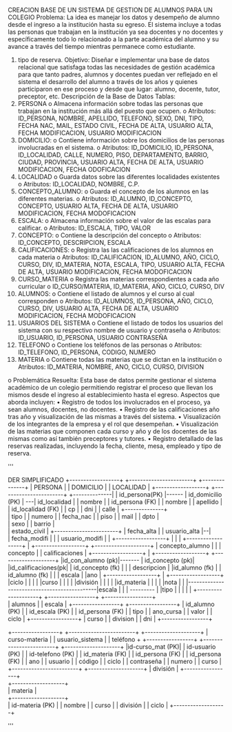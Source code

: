 CREACION BASE DE UN SISTEMA DE GESTION DE ALUMNOS PARA UN COLEGIO
Problema:
La idea es manejar los datos y desempeño de alumno desde el ingreso a la institución hasta su egreso. El sistema incluye a todas las personas que trabajan en la institución ya sea docentes y no docentes y específicamente todo lo relacionado a la parte académica del alumno y su avance a través del tiempo mientras permanece como estudiante.
1.	tipo de reserva.
Objetivo:
Diseñar e implementar una base de datos relacional que satisfaga todas las necesidades de gestión académica para que tanto padres, alumnos y docentes puedan ver reflejado en el sistema el desarrollo del alumno a través de los años y quienes participaron en ese proceso y desde que lugar: alumno, docente, tutor, preceptor, etc.
Descripción de la Base de Datos 
Tablas:
1.	PERSONA
o	Almacena información sobre todas las personas que trabajan en la institución más allá del puesto que ocupen.
o	Atributos: ID_PERSONA, NOMBRE, APELLIDO, TELEFONO, SEXO, DNI, TIPO, FECHA NAC, MAIL, ESTADO CIVIL, FECHA DE ALTA, USUARIO ALTA, FECHA MODIFICACION, USUARIO MODIFICACION
2.	DOMICILIO:
o	Contiene información sobre los domicilios de las personas involucradas en el sistema.
o	Atributos: ID_DOMICILIO, ID_PERSONA, ID_LOCALIDAD, CALLE, NUMERO, PISO, DEPARTAMENTO, BARRIO, CIUDAD, PROVINCIA,  USUARIO ALTA, FECHA DE ALTA, USUARIO MODIFICACION, FECHA ODOFICACION
3.	LOCALIDAD
o	Guarda datos sobre las diferentes localidades existentes
o	Atributos: ID_LOCALIDAD, NOMBRE, C.P.
4.	CONCEPTO_ALUMNO:
o	Guarda el concepto de los alumnos en las diferentes materias.
o	Atributos: ID_ALUMNO, ID_CONCEPTO, CONCEPTO, USUARIO ALTA, FECHA DE ALTA, USUARIO MODIFICACION, FECHA MODOFICACION
5.	ESCALA:
o	Almacena información sobre el valor de las escalas para calificar.
o	Atributos: ID_ESCALA, TIPO, VALOR
6.	CONCEPTO:
o	Contiene la descripción del concepto 
o	Atributos: ID_CONCEPTO, DESCRIPCION, ESCALA
7.	CALIFICACIONES:
o	Registra las las calificaciones de los alumnos en cada materia
o	Atributos: ID_CALIFICACION, ID_ALUMNO, AÑO, CICLO, CURSO, DIV, ID_MATERIA, NOTA, ESCALA, TIPO, USUARIO ALTA, FECHA DE ALTA, USUARIO MODIFICACION, FECHA MODOFICACION
8.	CURSO_MATERIA
o	Registra las materias correspondientes a cada año curricular
o	ID_CURSO/MATERIA, ID_MATERIA, AÑO, CICLO, CURSO, DIV
9.	ALUMNOS:
o	Contiene el listado de alumnos y el curso al cual corresponden
o	Atributos: ID_ALUMNOS, ID_PERSONA, AÑO, CICLO, CURSO, DIV, USUARIO ALTA, FECHA DE ALTA, USUARIO MODIFICACION, FECHA MODOFICACION
10.	USUARIOS DEL SISTEMA
o	Contiene el listado de todos los usuarios del sistema con su respectivo nombre de usuario y contraseña
o	Atributos: ID_USUARIO, ID_PERSONA, USUARIO CONTRASEÑA
11.	TELEFONO
o	Contiene los teléfonos de las personas
o	Atributos: ID_TELEFONO, ID_PERSONA, CODIGO, NUMERO
12.	MATERIA
o	Contiene todas las materias que se dictan en la institución
o	Atributos: ID_MATERIA, NOMBRE, ANO, CICLO, CURSO, DIVISION




o	Problemática Resuelta:
Esta base de datos permite gestionar el sistema académico de un colegio permitiendo registrar el proceso que llevan los mismos desde el ingreso al establecimiento hasta el egreso.
Aspectos que aborda incluyen:
•	Registro de todos los involucrados en el proceso, ya sean alumnos, docentes, no docentes.
•	Registro de las calificaciones año tras año y visualización de las mismas a través del sistema.
•	Visualización de los integrantes de la empresa y el rol que desempeñan.
•	Visualización de las materias que componen cada curso y año y de los docentes de las mismas como así también preceptores y tutores.
•	Registro detallado de las reservas realizadas, incluyendo la fecha, cliente, mesa, empleado y tipo de reserva.









'''

DER SIMPLIFICADO
+------------------+        +-----------------------+    +--------------+
|      PERSONA     |        |       DOMICILIO       |    |  LOCALIDAD   |      +------------------+        +-----------------------+    +--------------|     | id_persona(PK)   |------  | id_domicilio (PK)     | ---| id_localidad |   | nombre           |        | id_persona (FK)       |    | nombre       |
| apellido         |        | id_localidad (FK)     |    | cp           |
| dni              |        | calle                 |    +--------------+        
| tipo             |        | numero                |
| fecha_nac        |        | piso                  |                      | mail             |        | dpto                  |       
| sexo             |        | barrio                |           
| estado_civil     |        +-----------------------+
| fecha_alta       |
| usuario_alta     |--|       
| fecha_modifi     |  |
| usuario_modifi   |  |
+------------------+  | 
                      |
                      |
+------------------+  |     +------------------+     +--------------------+
| concepto_alumno  |  |     |     concepto     |     |  calificaciones    |     +------------------+  |     +------------------+     +--------------------+ 
|id_con_alumno (pk)|------- |  id_concepto (pk)|     |id_calificaciones(pk|
| id_concepto (fk) |  |     |  descripcion     |     |id_alumno (fk)      |
| id_alumno (fk)   |  |     |  escala          |     |ano                 |
+------------------+  |     +------------------+     |ciclo               |
    |                 |          |                   |curso               |
    |                 |          |                   |división            |
    |                 |          |                   |id_materia          |
    |                 |          |                   |nota                |
    |  |---------------------------------------------|escala              |
    |  |     ---------           |                   |tipo                |
    |  |    |                   |                   +--------------------+
+-----------------+      +-----------------+    
|  alumnos        |      |    escala       |
+-----------------+      +-----------------+
| id_alumno (PK)  |      |  id_escala (PK) |
| id_persona (FK) |      |  tipo           |
| ano_cursa       |      |  valor          |
| ciclo           |      +-----------------+
| curso           |
| division        |
| dni             |
+-----------------+


+-----------------+      +------------------------+  +--------------------+
|  curso-materia  |      |    usuario_sistema     |  |    teléfono        +
+-----------------+      +------------------------+  +--------------------+
|id-curso_mat (PK)|      |   id-usuario (PK)      |  |  id-telefono (PK)  |
| id_materia (FK) |      |   id_persona (FK)      |  |  id_persona (FK)   |
| ano             |      |   usuario              |  |  código            |
| ciclo           |      |   contraseña           |  |  numero            |
| curso           |      +------------------------+  +--------------------+
| división        |
+-----------------+                                                                                                                     
+-------------------+                                                    
|   materia         |                                                        
+-------------------+                                                       
|  id-materia  (PK) |
|  nombre           |
|  curso            |
| división          |
| ciclo             |
+-------------------+      

'''


